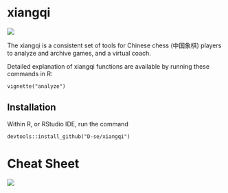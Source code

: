 
# xiangqi

<!-- badges: start -->
![](http://cranlogs-dev.r-pkg.org/badges/%3Cpackagename%3E)
<!-- badges: end -->

The xiangqi is a consistent set of tools for Chinese chess (中国象棋) players to
analyze and archive games, and a virtual coach.

Detailed explanation of xiangqi functions are available by running these commands in R:

`vignette("analyze")`

## Installation

Within R, or RStudio IDE, run the command

`devtools::install_github("D-se/xiangqi")`

# Cheat Sheet

[![](images/cheatsheetthumb-01.png)](https://github.com/D-Se/turbokitcheatsheet/blob/main/turbokit.pdf)
